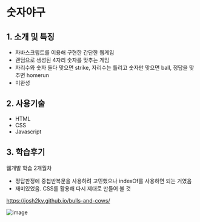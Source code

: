 # 숫자야구

## 1. 소개 및 특징
- 자바스크립트를 이용해 구현한 간단한 웹게임
- 랜덤으로 생성된 4자리 숫자를 맞추는 게임
- 자리수와 숫자 둘다 맞으면 strike, 자리수는 틀리고 숫자만 맞으면 ball, 정답을 맞추면 homerun
- 미완성

## 2. 사용기술
- HTML
- CSS
- Javascript

## 3. 학습후기
웹개발 학습 2개월차
- 정답판정에 중첩반복문을 사용하려 고민했으나 indexOf를 사용하면 되는 거였음
- 재미있었음. CSS를 활용해 다시 제대로 만들어 볼 것


https://josh2kv.github.io/bulls-and-cows/

![image](https://user-images.githubusercontent.com/79514508/113303484-c028a080-92c6-11eb-94a9-442178fa2d0f.png)
